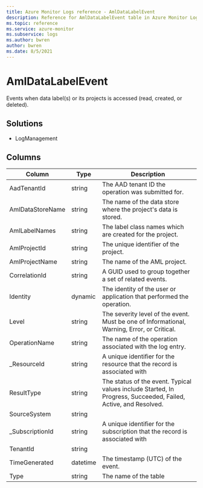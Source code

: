 ```yaml
---
title: Azure Monitor Logs reference - AmlDataLabelEvent
description: Reference for AmlDataLabelEvent table in Azure Monitor Logs.
ms.topic: reference
ms.service: azure-monitor
ms.subservice: logs
ms.author: bwren
author: bwren
ms.date: 8/5/2021
---
```


# AmlDataLabelEvent

 Events when data label(s) or its projects is accessed (read, created, or deleted).

## Solutions

- LogManagement




## Columns

|Column|Type|Description|
|---|---|---|
|AadTenantId|string|The AAD tenant ID the operation was submitted for.|
|AmlDataStoreName|string|The name of the data store where the project's data is stored.|
|AmlLabelNames|string|The label class names which are created for the project.|
|AmlProjectId|string|The unique identifier of the project.|
|AmlProjectName|string|The name of the AML project.|
|CorrelationId|string|A GUID used to group together a set of related events.|
|Identity|dynamic|The identity of the user or application that performed the operation.|
|Level|string|The severity level of the event. Must be one of Informational, Warning, Error, or Critical.|
|OperationName|string|The name of the operation associated with the log entry.|
|_ResourceId|string|A unique identifier for the resource that the record is associated with|
|ResultType|string|The status of the event. Typical values include Started, In Progress, Succeeded, Failed, Active, and Resolved.|
|SourceSystem|string||
|_SubscriptionId|string|A unique identifier for the subscription that the record is associated with|
|TenantId|string||
|TimeGenerated|datetime|The timestamp (UTC) of the event.|
|Type|string|The name of the table|
